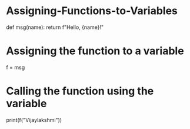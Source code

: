 # Assigning-Functions-to-Variables
def msg(name):
    return f"Hello, {name}!"

# Assigning the function to a variable
f = msg

# Calling the function using the variable
print(f("Vijaylakshmi"))
